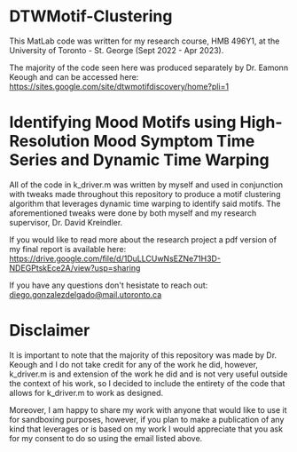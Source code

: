 # DTWMotif-Clustering

This MatLab code was written for my research course, HMB 496Y1, at the University of Toronto - St. George (Sept 2022 - Apr 2023).

The majority of the code seen here was produced separately by Dr. Eamonn Keough and can be accessed here: 
https://sites.google.com/site/dtwmotifdiscovery/home?pli=1

# Identifying Mood Motifs using High-Resolution Mood Symptom Time Series and Dynamic Time Warping

All of the code in k_driver.m was written by myself and used in conjunction with tweaks made throughout this repository to produce a motif clustering algorithm that leverages dynamic time warping to identify said motifs. The aforementioned tweaks were done by both myself and my research supervisor, Dr. David Kreindler.

If you would like to read more about the research project a pdf version of my final report is available here:
https://drive.google.com/file/d/1DuLLCUwNsEZNe71H3D-NDEGPtskEce2A/view?usp=sharing

If you have any questions don't hesistate to reach out: diego.gonzalezdelgado@mail.utoronto.ca

# Disclaimer
It is important to note that the majority of this repository was made by Dr. Keough and I do not take credit for any of the work he did, however, k_driver.m is and extension of the work he did and is not very useful outside the context of his work, so I decided to include the entirety of the code that allows for k_driver.m to work as designed.

Moreover, I am happy to share my work with anyone that would like to use it for sandboxing purposes, however, if you plan to make a publication of any kind that leverages or is based on my work I would appreciate that you ask for my consent to do so using the email listed above.


